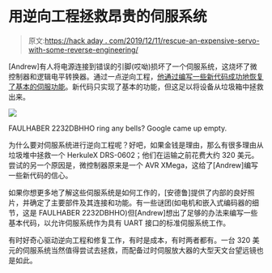 # 用逆向工程拯救昂贵的伺服系统

> 原文:[https://hack aday . com/2019/12/11/rescue-an-expensive-servo-with-some-reverse-engineering/](https://hackaday.com/2019/12/11/rescue-an-expensive-servo-with-some-reverse-engineering/)

[Andrew]有人将电源连接到错误的引脚(哎呦)损坏了一个伺服系统，这烧坏了微控制器和逻辑电平转换器。通过一点逆向工程，[他通过编写一些新代码成功地恢复了基本的伺服功能](https://bytechlab.com/2019/07/reverse-engineering-herkulex-drs-0602-servo/)。新代码只实现了基本的功能，但这足以将设备从垃圾箱中拯救出来。

[![](../Images/790452a6d113dcd2301ee3441d876f54.png)](https://hackaday.com/wp-content/uploads/2019/12/Reverse-engineering-herkulex-drs-0602-motor-description-1024x683.jpg)

FAULHABER 2232DBHHO ring any bells? Google came up empty.

为什么要对伺服系统进行逆向工程呢？好吧，如果金钱是理由，那么有很多理由从垃圾堆中拯救一个 HerkuleX DRS-0602；他们在运输之前花费大约 320 美元。尝试的另一个原因是，微控制器原来是一个 AVR XMega，这给了[Andrew]编写一些新代码的信心。

如果你想更多地了解这些伺服系统是如何工作的，[安德鲁]提供了内部的良好照片，并确定了主要部件及其连接和功能。有一些谜团(如电机和嵌入式编码器的细节，这是 FAULHABER 2232DBHHO)但[Andrew]想出了足够的办法来编写一些基本代码，以允许伺服系统作为具有 UART 接口的标准伺服系统工作。

有时好奇心驱动逆向工程和修复工作，有时是成本，有时两者都有。一台 320 美元的伺服系统当然值得尝试去拯救，而配备过时伺服放大器的大型天文台望远镜也是如此。